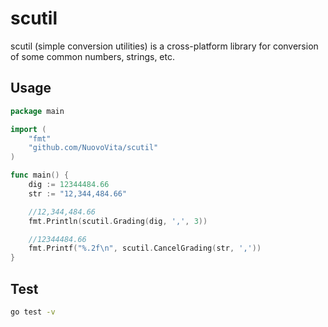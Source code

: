 # scutil
scutil (simple conversion utilities) is a cross-platform library for conversion of some common numbers, strings, etc.


## Usage

```go
package main

import (
	"fmt"
	"github.com/NuovoVita/scutil"
)

func main() {
	dig := 12344484.66
	str := "12,344,484.66"

	//12,344,484.66
	fmt.Println(scutil.Grading(dig, ',', 3))

	//12344484.66
	fmt.Printf("%.2f\n", scutil.CancelGrading(str, ','))
}
```


## Test

```bash
go test -v
```
